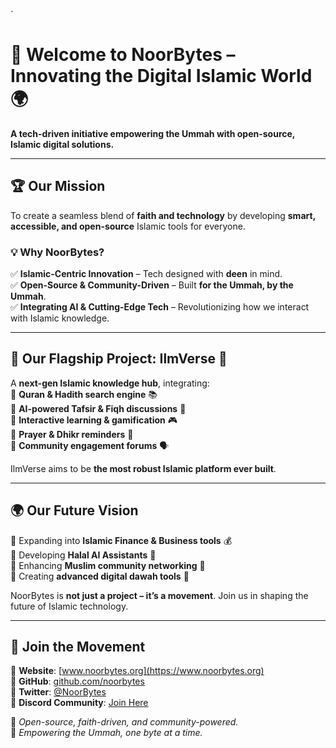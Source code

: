 `
# 🌟 Welcome to NoorBytes – Innovating the Digital Islamic World 🌍

**A tech-driven initiative empowering the Ummah with open-source, Islamic digital solutions.**  

---

## 🏆 Our Mission  
To create a seamless blend of **faith and technology** by developing **smart, accessible, and open-source** Islamic tools for everyone.

### 💡 Why NoorBytes?  
✅ **Islamic-Centric Innovation** – Tech designed with **deen** in mind.  
✅ **Open-Source & Community-Driven** – Built **for the Ummah, by the Ummah**.  
✅ **Integrating AI & Cutting-Edge Tech** – Revolutionizing how we interact with Islamic knowledge.  

---

## 🚀 Our Flagship Project: **IlmVerse** 📖  
A **next-gen Islamic knowledge hub**, integrating:  
🔹 **Quran & Hadith search engine** 📚  
🔹 **AI-powered Tafsir & Fiqh discussions** 🤖  
🔹 **Interactive learning & gamification** 🎮  
🔹 **Prayer & Dhikr reminders** 🕌  
🔹 **Community engagement forums** 🗣️  

IlmVerse aims to be **the most robust Islamic platform ever built**.

---

## 🌍 Our Future Vision  
🔹 Expanding into **Islamic Finance & Business tools** 💰  
🔹 Developing **Halal AI Assistants** 🧠  
🔹 Enhancing **Muslim community networking** 🤝  
🔹 Creating **advanced digital dawah tools** 📢  

NoorBytes is **not just a project – it’s a movement**. Join us in shaping the future of Islamic technology.

---

## 🤝 Join the Movement  
📌 **Website**: [www.noorbytes.org](https://www.noorbytes.org)  
📌 **GitHub**: [github.com/noorbytes](https://github.com/noorbytes)  
📌 **Twitter**: [@NoorBytes](https://twitter.com/NoorBytes)  
📌 **Discord Community**: [Join Here](#)  

🔗 *Open-source, faith-driven, and community-powered.*  
🚀 *Empowering the Ummah, one byte at a time.*
